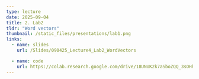 ```yaml
---
type: lecture
date: 2025-09-04
title: 2. Lab2
tldr: "Word vectors"
thumbnail: /static_files/presentations/lab1.png
links:
  - name: slides
    url: /Slides/090425_Lecture4_Lab2_WordVectors

  - name: code
    url: https://colab.research.google.com/drive/18UNoK2k7aSboZQQ_3sOHhmxI2fRNFWiE?usp=sharing
---
```

